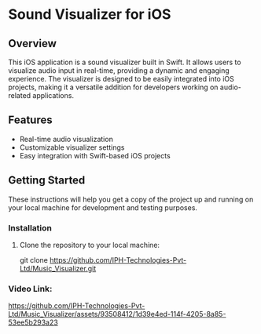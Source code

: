 # Sound Visualizer for iOS

## Overview

This iOS application is a sound visualizer built in Swift. It allows users to visualize audio input in real-time, providing a dynamic and engaging experience. The visualizer is designed to be easily integrated into iOS projects, making it a versatile addition for developers working on audio-related applications.

## Features

- Real-time audio visualization
- Customizable visualizer settings
- Easy integration with Swift-based iOS projects

## Getting Started

These instructions will help you get a copy of the project up and running on your local machine for development and testing purposes.

### Installation

1. Clone the repository to your local machine:

   git clone https://github.com/IPH-Technologies-Pvt-Ltd/Music_Visualizer.git

### Video Link: 

https://github.com/IPH-Technologies-Pvt-Ltd/Music_Visualizer/assets/93508412/1d39e4ed-114f-4205-8a85-53ee5b293a23







